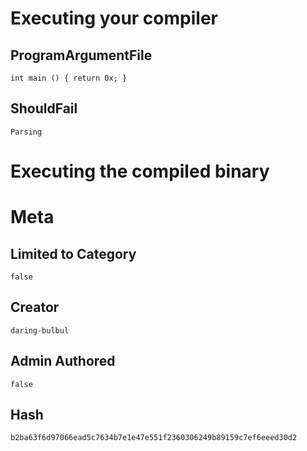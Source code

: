 # Executing your compiler

## ProgramArgumentFile

```
int main () { return 0x; }
```

## ShouldFail

```
Parsing
```

# Executing the compiled binary

# Meta

## Limited to Category

```
false
```

## Creator

```
daring-bulbul
```

## Admin Authored

```
false
```

## Hash

```
b2ba63f6d97066ead5c7634b7e1e47e551f2360306249b89159c7ef6eeed30d2
```

